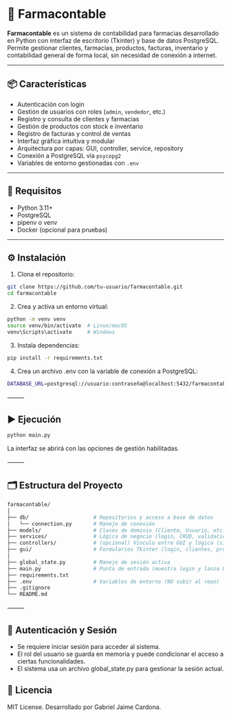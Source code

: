 # 💊 Farmacontable

**Farmacontable** es un sistema de contabilidad para farmacias desarrollado en Python con interfaz de escritorio (Tkinter) y base de datos PostgreSQL. Permite gestionar clientes, farmacias, productos, facturas, inventario y contabilidad general de forma local, sin necesidad de conexión a internet.

---

## 📦 Características

- Autenticación con login
- Gestión de usuarios con roles (`admin`, `vendedor`, etc.)
- Registro y consulta de clientes y farmacias
- Gestión de productos con stock e inventario
- Registro de facturas y control de ventas
- Interfaz gráfica intuitiva y modular
- Arquitectura por capas: GUI, controller, service, repository
- Conexión a PostgreSQL vía `psycopg2`
- Variables de entorno gestionadas con `.env`

---

## 🚀 Requisitos

- Python 3.11+
- PostgreSQL
- pipenv o venv
- Docker (opcional para pruebas)

---

## ⚙️ Instalación

1. Clona el repositorio:

```bash
git clone https://github.com/tu-usuario/farmacontable.git
cd farmacontable
```

2.	Crea y activa un entorno virtual:

```bash
python -m venv venv
source venv/bin/activate  # Linux/macOS
venv\Scripts\activate     # Windows
```

3.	Instala dependencias:

```bash
pip install -r requirements.txt
```

4.	Crea un archivo .env con la variable de conexión a PostgreSQL:

```bash
DATABASE_URL=postgresql://usuario:contraseña@localhost:5432/farmacontable
```

⸻

## ▶️ Ejecución

```bash
python main.py
```

La interfaz se abrirá con las opciones de gestión habilitadas.

⸻

## 🗂️ Estructura del Proyecto

```bash
farmacontable/
│
├── db/                     # Repositorios y acceso a base de datos
│   └── connection.py       # Manejo de conexión
├── models/                 # Clases de dominio (Cliente, Usuario, etc.)
├── services/               # Lógica de negocio (login, CRUD, validaciones)
├── controllers/            # (opcional) Vínculo entre GUI y lógica (si aplica)
├── gui/                    # Formularios Tkinter (login, clientes, productos, etc.)
│
├── global_state.py         # Manejo de sesión activa
├── main.py                 # Punto de entrada (muestra login y lanza UI)
├── requirements.txt
├── .env                    # Variables de entorno (NO subir al repo)
├── .gitignore
└── README.md
```

⸻

## 🔐 Autenticación y Sesión

- Se requiere iniciar sesión para acceder al sistema.
- El rol del usuario se guarda en memoria y puede condicionar el acceso a ciertas funcionalidades.
- El sistema usa un archivo global_state.py para gestionar la sesión actual.

## 📌 Licencia

MIT License. Desarrollado por Gabriel Jaime Cardona.